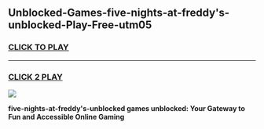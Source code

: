 
## Unblocked-Games-five-nights-at-freddy's-unblocked-Play-Free-utm05
<h3>
<a href="https://premium76.site?title=five-nights-at-freddy's-unblocked&ref=23A">CLICK TO PLAY</a></h3>
<hr>

<h3>
<a href="https://premium76.site?title=five-nights-at-freddy's-unblocked&ref=23A">CLICK 2 PLAY</a>
  
</h3>

<a href="https://premium76.site?title=five-nights-at-freddy's-unblocked&ref=23A"><img src="https://clearcache.store/games.png"></a>


**five-nights-at-freddy's-unblocked games unblocked: Your Gateway to Fun and Accessible Online Gaming**
